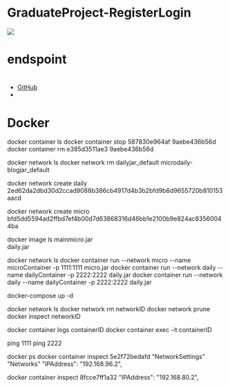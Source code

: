 # GraduateProject-RegisterLogin

![](https://komarev.com/ghpvc/?username=furkanyilmaz)

# endspoint

# 
* [GitHub](https://github.com/furkanyilmaz/GraduateProject)
* 
# Docker
docker container ls
docker container stop 587830e964af  9aebe436b56d
docker container rm e385d3511ae3  9aebe436b56d

docker network ls
docker network rm dailyjar_default  microdaily-blogjar_default

docker network create daily
2ed62da2dbd30d2ccad9088b386cb4917d4b3b2bfd9b6d9655720b810153aacd

docker network create micro
bfd5dd5594ad2ffbd7ef4b00d7d63868316d46bb1e2100b9e824ac83560044ba

docker image ls
mainmicro.jar  
daily.jar

docker network ls
docker container run --network micro --name microContainer -p 1111:1111  micro.jar
docker container run --network daily --name dailyContainer -p 2222:2222  daily.jar
docker container run --network daily --name dailyContainer -p 2222:2222  daily.jar


docker-compose up -d

docker network ls
docker network rm networkID
docker network prune
docker inspect networkID

docker container logs containerID
docker container exec -it containerID

ping 1111
ping 2222

docker ps
docker container inspect 5e2f72bedafd
"NetworkSettings"
"Networks"
"IPAddress": "192.168.96.2",


docker container inspect 8fcce7ff1a32
"IPAddress": "192.168.80.2",
